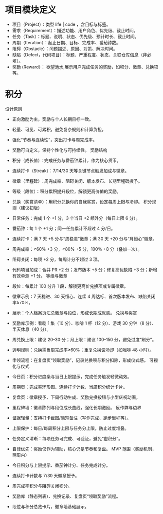 # 项目模块定义

- 项目（Project）：类型 life | code ，含目标与标签。
- 需求（Requirement）：描述功能、用户角色、优先级、截止时间。
- 任务（Task）：标题、说明、状态、优先级、预计时长、截止时间。
- 周期（Iteration）：起止日期、目标、完成率、番茄钟数。
- 阻碍（Obstacle）：问题描述、原因、对策、解决时间。
- 缺陷（Defect，代码项目）：标题、严重程度、状态、关联仓库信息（非必填）。
- 奖励 (Reward）： 欲望池水,展示用户完成任务的奖励，如积分、徽章、兑换项等。

# 积分

设计原则

- 正向激励为主，奖励与个人长期目标一致。
- 轻量、可见、可累积，避免复杂规则和计算负担。
- 强化“节奏与连续性”，突出打卡与周完成率。
- 奖励可自定义，保持个性化与可持续性。
奖励结构

- 积分（成长值）：完成任务与番茄钟累计，作为核心货币。
- 连续打卡（Streak）：7/14/30 天等关键节点触发加成与徽章。
- 徽章（里程碑）：周完成率、阻碍关闭、版本发布、长期里程碑授予。
- 等级（段位）：积分累积提升段位，解锁更高价值的奖励。
- 兑换（奖赏清单）：用积分兑换你的自我奖赏，设定每周上限与冷却。
积分规则（建议初版）

- 日常任务：完成 1 个 +1 分，3 个当日 +2 额外分（每日上限 6 分）。
- 番茄钟：每 1 个 +1 分；同一任务累计不超过 4 分/日。
- 连续打卡：满 7 天 +5 分与“周稳进”徽章；满 30 天 +20 分与“月恒心”徽章。
- 周完成率：≥60% +3 分，≥80% +5 分，100% +8 分（叠加一次）。
- 阻碍关闭：每项 +2 分，每周计分不超过 3 项。
- 代码项目加成：合并 PR +2 分；发布版本 +5 分；修复高优缺陷 +3 分；新增有效单测 +1 分。
等级与徽章

- 段位：每累计 100 分升 1 段，解锁更高价兑换项或专属徽章。
- 徽章示例：7 天稳进、30 天恒心、连续 4 周达标、首次版本发布、缺陷关闭率≥70%。
- 展示：个人档案页汇总徽章与段位，形成长期成就感。
兑换与奖赏

- 奖励库示例：看剧 1 集（10 分）、咖啡 1 杯（12 分）、游戏 30 分钟（8 分）、半天休息（40 分）。
- 周兑换上限：建议 20–30 分；月上限：建议 100–150 分，避免过度“刷分”。
- 透明规则：兑换需当周完成率≥60%；重复兑换设冷却（如咖啡 48 小时）。
- 申领流程：在复盘页“领取奖励”，记录兑换项与积分扣除，形成仪式感。
可视化与仪式

- 今日页：积分进度条与当日上限提示，完成任务触发轻微动效。
- 周期页：完成率环形图、连续打卡计数、当周积分统计卡片。
- 复盘页：徽章授予、下周行动生成、奖励兑换按钮与小型庆祝动画。
- 里程碑墙：徽章陈列与段位成长曲线，强化长期激励。
反作弊与边界

- 证据轻量：支持打卡截图/简短备注（写作完成、跑步里程等）。
- 上限保护：每日/每周积分上限与任务分上限，防止过度堆叠。
- 任务定义清晰：每项任务可完成、可验证，避免“虚积分”。
- 自律优先：奖励仅作为辅助，核心仍是节奏和复盘。
MVP 范围（奖励机制，两周内）

- 今日积分与上限提示、番茄钟计分、任务完成计分。
- 连续打卡计数与 7/30 天徽章授予。
- 周完成率积分与阻碍关闭积分。
- 奖励库（静态列表）、兑换记录、复盘页“领取奖励”流程。
- 段位与积分总览卡片，徽章墙基础展示。